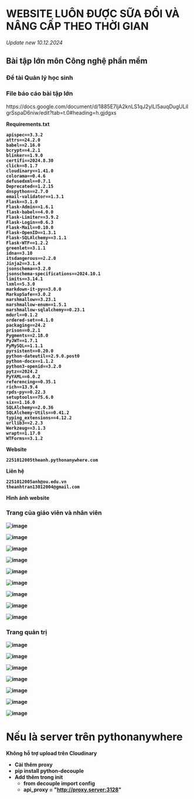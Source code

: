 <h1>WEBSITE LUÔN ĐƯỢC SỮA ĐỔI VÀ NÂNG CẤP THEO THỜI GIAN </h1> <i>Update new 10.12.2024 </i>
<h2>Bài tập lớn môn Công nghệ phần mềm</h2>

<h3> Đề tài Quản lý học sinh </h3>


<h3>File báo cáo bài tập lớn </h3> 
<span> https://docs.google.com/document/d/1885E7ljA2knLS1qJ2ylLI5auqDugULiIgrSspaD6niw/edit?tab=t.0#heading=h.gjdgxs </span>

<b><span>Requirements.txt</span>
```text
apispec==3.3.2
attrs==24.2.0
babel==2.16.0
bcrypt==4.2.1
blinker==1.9.0
certifi==2024.8.30
click==8.1.7
cloudinary==1.41.0
colorama==0.4.6
defusedxml==0.7.1
Deprecated==1.2.15
dnspython==2.7.0
email-validator==1.3.1
Flask==3.1.0
Flask-Admin==1.6.1
flask-babel==4.0.0
Flask-Limiter==3.9.2
Flask-Login==0.6.3
Flask-Mail==0.10.0
Flask-OpenID==1.3.1
Flask-SQLAlchemy==3.1.1
Flask-WTF==1.2.2
greenlet==3.1.1
idna==3.10
itsdangerous==2.2.0
Jinja2==3.1.4
jsonschema==3.2.0
jsonschema-specifications==2024.10.1
limits==3.14.1
lxml==5.3.0
markdown-it-py==3.0.0
MarkupSafe==3.0.2
marshmallow==3.23.1
marshmallow-enum==1.5.1
marshmallow-sqlalchemy==0.23.1
mdurl==0.1.2
ordered-set==4.1.0
packaging==24.2
prison==0.2.1
Pygments==2.18.0
PyJWT==1.7.1
PyMySQL==1.1.1
pyrsistent==0.20.0
python-dateutil==2.9.0.post0
python-docx==1.1.2
python3-openid==3.2.0
pytz==2024.2
PyYAML==6.0.2
referencing==0.35.1
rich==13.9.4
rpds-py==0.22.3
setuptools==75.6.0
six==1.16.0
SQLAlchemy==2.0.36
SQLAlchemy-Utils==0.41.2
typing_extensions==4.12.2
urllib3==2.2.3
Werkzeug==3.1.3
wrapt==1.17.0
WTForms==3.1.2
```
Website 
```
2251012005theanh.pythonanywhere.com
```
Liên hệ 
```
2251012005anh@ou.edu.vn
theanhtran13012004@gmail.com

```
Hình ảnh website

<h3>Trang của giáo viên và nhân viên</h3>


![image](https://github.com/user-attachments/assets/c60785e2-0447-466f-8335-19982e8e1457)


![image](https://github.com/user-attachments/assets/93929ea1-03ac-4f3d-8bbe-aa0b2ff94f3e)


![image](https://github.com/user-attachments/assets/d0e4fad2-3d96-41ee-b1b6-3c2fb0b6d796)


![image](https://github.com/user-attachments/assets/d049b59f-376d-4144-90d5-7f8f3dc44eec)


![image](https://github.com/user-attachments/assets/dfb08cfb-b806-4e85-a27c-bb4d028f75b1)


![image](https://github.com/user-attachments/assets/bdd7d210-0478-49cf-8369-450e78df7d29)


![image](https://github.com/user-attachments/assets/21da56b3-c670-4baa-9f49-e092200d977b)


![image](https://github.com/user-attachments/assets/14c51686-592e-404f-ba2f-5bba5518073a)


![image](https://github.com/user-attachments/assets/2ce052b6-118c-42e0-aabf-a5d09d185fd8)



<h3> Trang quản trị </h3>

![image](https://github.com/user-attachments/assets/06243d40-6a27-4316-8fe3-ecfb46d44d69)


![image](https://github.com/user-attachments/assets/47dcea4e-7a33-48d8-a1fe-6547f9856c7a)



![image](https://github.com/user-attachments/assets/a67943da-f2ef-4d47-843a-d96721cc5362)



![image](https://github.com/user-attachments/assets/66f1cadb-37c3-4470-99c3-431f669ea007)



![image](https://github.com/user-attachments/assets/ed3d1c59-877c-4455-90e5-02db1aa85666)



![image](https://github.com/user-attachments/assets/c223418f-c7c6-4c2e-8c9b-0ce440f86a8d)



![image](https://github.com/user-attachments/assets/2dd47063-f7c6-486c-ae98-abe776be52d4)


<h1>Nếu là server trên pythonanywhere </h1> 
Không hỗ trợ upload trên Cloudinary 

- Cài thêm proxy
- pip install python-decouple
- Add thêm trong __init__
  + from decouple import config
  +  api_proxy = "http://proxy.server:3128"





